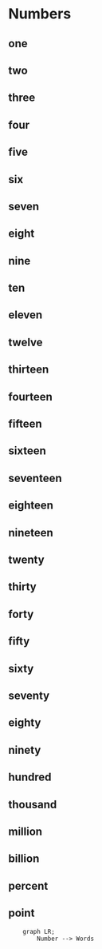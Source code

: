 # Numbers

## one
## two
## three
## four
## five
## six
## seven
## eight
## nine
## ten
## eleven
## twelve
## thirteen
## fourteen
## fifteen
## sixteen
## seventeen
## eighteen
## nineteen
## twenty
## thirty
## forty
## fifty
## sixty
## seventy
## eighty
## ninety
## hundred
## thousand
## million
## billion

## percent
## point


```mermaid
    graph LR;
        Number --> Words
```